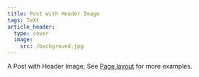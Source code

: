 ```yaml
---
title: Post with Header Image
tags: TeXt
article_header:
  type: cover
  image:
    src: /background.jpg
---
```


A Post with Header Image, See [Page layout](https://tianqi.name/jekyll-TeXt-theme/samples.html#page-layout) for more examples.

<!--more-->